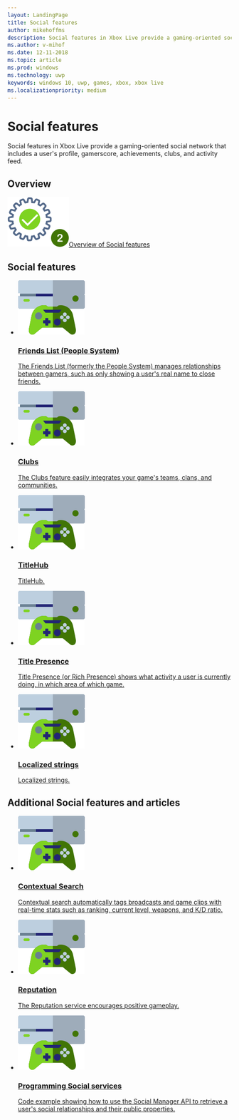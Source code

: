 ```yaml
---
layout: LandingPage
title: Social features
author: mikehoffms
description: Social features in Xbox Live provide a gaming-oriented social network that includes a user's profile, gamerscore, achievements, clubs, and activity feed.
ms.author: v-mihof
ms.date: 12-11-2018
ms.topic: article
ms.prod: windows
ms.technology: uwp
keywords: windows 10, uwp, games, xbox, xbox live
ms.localizationpriority: medium
---
```


<h1>Social features</h1>

<p>
  Social features in Xbox Live provide a gaming-oriented social network that includes a user's profile, gamerscore, achievements, clubs, and activity feed.
</p>


<h2>Overview</h2>

<div class="ico48Case halfStack">
    <div class="ico48Link"><a href="xbox-live-social-platform.md"><img src="../images/common/setup_step2_icon.svg"><span>Overview of Social features</span></a></div>
</div>

<h2>Social features</h2>
<ul class="cardsF panelContent cols cols2">
    <li>
        <a href="people-system/people-system.md">
        <div class="cardSize">
            <div class="cardPadding">
                <div class="card">
                    <div class="cardImageOuter">
                        <div class="cardImage">
                            <img src="../images/common/xbl_socialplatform.svg" alt="Social features" />
                        </div>
                    </div>
                    <div class="cardText">
                        <h3>Friends List (People System)</h3>
                        <p>The Friends List (formerly the People System) manages relationships between gamers, such as only showing a user's real name to close friends.</p>
                    </div>
                </div>
            </div>
        </div>
        </a>
    </li>
    <li>
        <a href="../features/social/clubs/index.md">
        <div class="cardSize">
            <div class="cardPadding">
                <div class="card">
                    <div class="cardImageOuter">
                        <div class="cardImage">
                            <img src="../images/common/xbl_socialplatform.svg" alt="Social features" />
                        </div>
                    </div>
                    <div class="cardText">
                        <h3>Clubs</h3>
                        <p>The Clubs feature easily integrates your game's teams, clans, and communities.</p>
                    </div>
                </div>
            </div>
        </div>
        </a>
    </li>
    <li>
        <a href="../features/social/titlehub/index.md">
        <div class="cardSize">
            <div class="cardPadding">
                <div class="card">
                    <div class="cardImageOuter">
                        <div class="cardImage">
                            <img src="../images/common/xbl_socialplatform.svg" alt="Social features" />
                        </div>
                    </div>
                    <div class="cardText">
                        <h3>TitleHub</h3>
                        <p>TitleHub.</p>
                    </div>
                </div>
            </div>
        </div>
        </a>
    </li>
    <li>
        <a href="../features/social/title-presence/index.md">
        <div class="cardSize">
            <div class="cardPadding">
                <div class="card">
                    <div class="cardImageOuter">
                        <div class="cardImage">
                            <img src="../images/common/xbl_socialplatform.svg" alt="Social features" />
                        </div>
                    </div>
                    <div class="cardText">
                        <h3>Title Presence</h3>
                        <p>Title Presence (or Rich Presence) shows what activity a user is currently doing, in which area of which game.</p>
                    </div>
                </div>
            </div>
        </div>
        </a>
    </li>
    <li>
        <a href="../features/social/localized-strings/localized-strings.md">
        <div class="cardSize">
            <div class="cardPadding">
                <div class="card">
                    <div class="cardImageOuter">
                        <div class="cardImage">
                            <img src="../images/common/xbl_socialplatform.svg" alt="Social features" />
                        </div>
                    </div>
                    <div class="cardText">
                        <h3>Localized strings</h3>
                        <p>Localized strings.</p>
                    </div>
                </div>
            </div>
        </div>
        </a>
    </li>
</ul>

<h2>Additional Social features and articles</h2>
<ul class="cardsF panelContent cols cols2">
    <li>
        <a href="../contextual-search/contextual-search.md">
        <div class="cardSize">
            <div class="cardPadding">
                <div class="card">
                    <div class="cardImageOuter">
                        <div class="cardImage">
                            <img src="../images/common/xbl_socialplatform.svg" alt="Social features" />
                        </div>
                    </div>
                    <div class="cardText">
                        <h3>Contextual Search</h3>
                        <p>Contextual search automatically tags broadcasts and game clips with real-time stats such as ranking, current level, weapons, and K/D ratio.</p>
                    </div>
                </div>
            </div>
        </div>
        </a>
    </li>
    <li>
        <a href="people-system/reputation.md">
        <div class="cardSize">
            <div class="cardPadding">
                <div class="card">
                    <div class="cardImageOuter">
                        <div class="cardImage">
                            <img src="../images/common/xbl_socialplatform.svg" alt="Social features" />
                        </div>
                    </div>
                    <div class="cardText">
                        <h3>Reputation</h3>
                        <p>The Reputation service encourages positive gameplay.</p>
                    </div>
                </div>
            </div>
        </div>
        </a>
    </li>
    <li>
        <a href="people-system/programming-social-services.md">
        <div class="cardSize">
            <div class="cardPadding">
                <div class="card">
                    <div class="cardImageOuter">
                        <div class="cardImage">
                            <img src="../images/common/xbl_socialplatform.svg" alt="Social features" />
                        </div>
                    </div>
                    <div class="cardText">
                        <h3>Programming Social services</h3>
                        <p>Code example showing how to use the Social Manager API to retrieve a user's social relationships and their public properties.</p>
                    </div>
                </div>
            </div>
        </div>
        </a>
    </li>
</ul>

